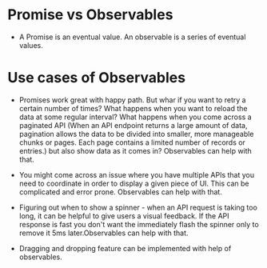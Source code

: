 # Promise vs Observables

- A Promise is an eventual value. An observable is a series of eventual values.

# Use cases of Observables

- Promises work great with happy path. But whar if you want to retry a certain number of times? What happens when you want to reload the data at some regular interval? What happens when you come across a paginated API (When an API endpoint returns a large amount of data, pagination allows the data to be divided into smaller, more manageable chunks or pages. Each page contains a limited number of records or entries.) but also show data as it comes in? Observables can help with that.

- You might come across an issue where you have multiple APIs that you need to coordinate in order to display a given piece of UI. This can be complicated and error prone. Observables can help with that.

- Figuring out when to show a spinner - when an API request is taking too long, it can be helpful to give users a visual feedback. If the API response is fast you don't want the immediately flash the spinner only to remove it 5ms later.Observables can help with that.

- Dragging and dropping feature can be implemented with help of observables.
